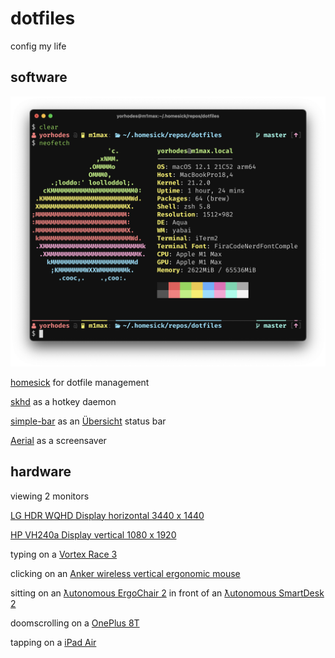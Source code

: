 # dotfiles

config my life

## software

![neofetch](./neofetch.png)

[homesick](https://github.com/technicalpickles/homesick) for dotfile management

[skhd](https://github.com/koekeishiya/skhd) as a hotkey daemon

[simple-bar](https://github.com/Jean-Tinland/simple-bar) as an [Übersicht](https://github.com/felixhageloh/uebersicht) status bar

[Aerial](https://github.com/JohnCoates/Aerial) as a screensaver

## hardware

viewing 2 monitors

[LG HDR WQHD Display horizontal 3440 x 1440](https://www.amazon.com/LG-34WN80C-B-inch-Connectivity-Compatibility/dp/B07YGZ7C1K/ref=sxts_sxwds-bia-wc-nc-drs1_0)

[HP VH240a Display vertical 1080 x 1920](https://www.amazon.com/HP-23-8-inch-Adjustment-Speakers-VH240a/dp/B072M34RQC)

typing on a [Vortex Race 3](https://mechanicalkeyboards.com/shop/index.php?l=product_detail&p=3917)

clicking on an [Anker wireless vertical ergonomic mouse](https://www.amazon.com/Anker-Wireless-Vertical-Ergonomic-Optical/dp/B00BIFNTMC/ref=sr_1_3)

sitting on an [ƛutonomous ErgoChair 2](https://www.autonomous.ai/office-chairs/ergonomic-chair?option20=54) in front of an [ƛutonomous SmartDesk 2](https://www.autonomous.ai/standing-desks/smartdesk-2-home?option1=1&option2=7&option16=36&option17=1881)

doomscrolling on a [OnePlus 8T](https://www.oneplus.com/8t)

tapping on a [iPad Air](https://www.apple.com/shop/buy-ipad/ipad-air)
